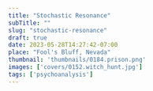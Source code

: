 ```yaml
---
title: "Stochastic Resonance"
subTitle: ""
slug: "stochastic-resonance"
draft: true
date: 2023-05-28T14:27:42-07:00
place: "Fool's Bluff, Nevada"
thumbnail: 'thumbnails/0184.prison.png'
images: ['covers/0152.witch_hunt.jpg']
tags: ['psychoanalysis']
---
```

